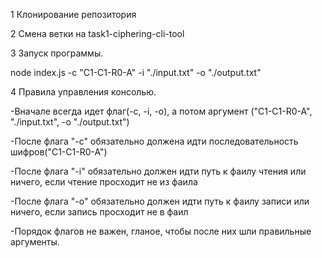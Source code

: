 1 Клонирование репозитория

2 Смена ветки на task1-ciphering-cli-tool

3 Запуск программы.

  node index.js -c "C1-C1-R0-A" -i "./input.txt" -o "./output.txt"

4 Правила управления консолью.

  -Вначале всегда идет флаг(-c, -i, -o), а потом аргумент ("C1-C1-R0-A", "./input.txt", -o "./output.txt")

  -После флага "-с" обязательно должена идти последовательность шифров("C1-C1-R0-A")

  -После флага "-i" обязательно должен идти путь к фаилу чтения или ничего, если чтение просходит не из фаила 

  -После флага "-o" обязательно должен идти путь к фаилу записи или ничего, если запись просходит не в фаил 

  -Порядок флагов не важен, гланое, чтобы после них шли правильные аргументы.
  